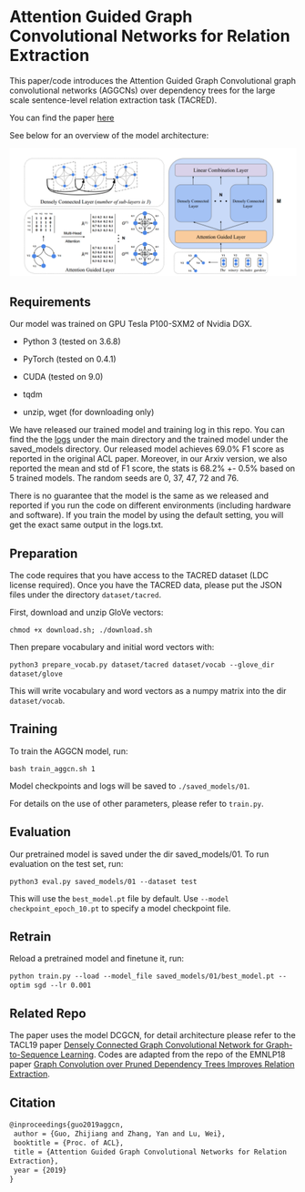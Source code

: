 Attention Guided Graph Convolutional Networks for Relation Extraction
==========

This paper/code introduces the Attention Guided Graph Convolutional graph convolutional networks (AGGCNs) over dependency trees for the large scale sentence-level relation extraction task (TACRED).

You can find the paper [here](http://www.statnlp.org/wp-content/uploads/2019/06/Attention_Guided_Graph_Convolutional_Networks_for_Relation_Extraction.pdf)

See below for an overview of the model architecture:

![AGGCN Architecture](fig/Arch.png "AGGCN Architecture")

  

## Requirements

Our model was trained on GPU Tesla P100-SXM2 of Nvidia DGX.  

- Python 3 (tested on 3.6.8)

- PyTorch (tested on 0.4.1)

- CUDA (tested on 9.0)

- tqdm

- unzip, wget (for downloading only)

We have released our trained model and training log in this repo. You can find the the [logs](https://github.com/Cartus/AGGCN_TACRED/blob/master/logs.txt) under the main directory and the trained model under the saved_models directory. Our released model achieves 69.0% F1 score as reported in the original ACL paper. Moreover, in our Arxiv version, we also reported the mean and std of F1 score, the stats is 68.2% +- 0.5% based on 5 trained models. The random seeds are 0, 37, 47, 72 and 76.

There is no guarantee that the model is the same as we released and reported if you run the code on different environments (including hardware and software). If you train the model by using the default setting, you will get the exact same output in the logs.txt. 

## Preparation

The code requires that you have access to the TACRED dataset (LDC license required). Once you have the TACRED data, please put the JSON files under the directory `dataset/tacred`.

  
First, download and unzip GloVe vectors:

```
chmod +x download.sh; ./download.sh
```

  

Then prepare vocabulary and initial word vectors with:

```
python3 prepare_vocab.py dataset/tacred dataset/vocab --glove_dir dataset/glove
```

  

This will write vocabulary and word vectors as a numpy matrix into the dir `dataset/vocab`.

  

## Training

  

To train the AGGCN model, run:

```
bash train_aggcn.sh 1
```

  

Model checkpoints and logs will be saved to `./saved_models/01`.

  

For details on the use of other parameters, please refer to `train.py`.

  

## Evaluation

  

Our pretrained model is saved under the dir saved_models/01. To run evaluation on the test set, run:

```
python3 eval.py saved_models/01 --dataset test
```

  

This will use the `best_model.pt` file by default. Use `--model checkpoint_epoch_10.pt` to specify a model checkpoint file.

## Retrain

Reload a pretrained model and finetune it, run:
```
python train.py --load --model_file saved_models/01/best_model.pt --optim sgd --lr 0.001
```

## Related Repo

The paper uses the model DCGCN, for detail architecture please refer to the TACL19 paper [Densely Connected Graph Convolutional Network for Graph-to-Sequence Learning](https://github.com/Cartus/DCGCN). Codes are adapted from the repo of the EMNLP18 paper [Graph Convolution over Pruned Dependency Trees Improves Relation Extraction](https://nlp.stanford.edu/pubs/zhang2018graph.pdf).

## Citation

```
@inproceedings{guo2019aggcn,
 author = {Guo, Zhijiang and Zhang, Yan and Lu, Wei},
 booktitle = {Proc. of ACL},
 title = {Attention Guided Graph Convolutional Networks for Relation Extraction},
 year = {2019}
}
```
